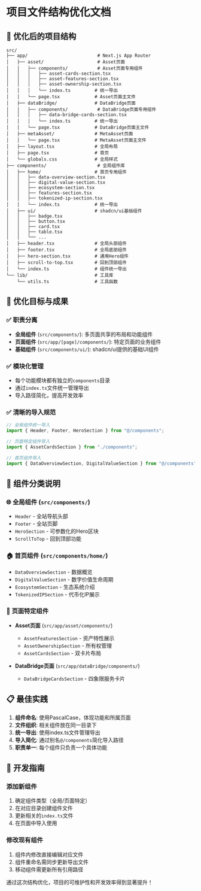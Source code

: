 # 项目文件结构优化文档

## 📁 优化后的项目结构

```
src/
├── app/                          # Next.js App Router
│   ├── asset/                    # Asset页面
│   │   ├── components/           # Asset页面专用组件
│   │   │   ├── asset-cards-section.tsx
│   │   │   ├── asset-features-section.tsx
│   │   │   ├── asset-ownership-section.tsx
│   │   │   └── index.ts         # 统一导出
│   │   └── page.tsx             # Asset页面主文件
│   ├── dataBridge/              # DataBridge页面
│   │   ├── components/           # DataBridge页面专用组件
│   │   │   ├── data-bridge-cards-section.tsx
│   │   │   └── index.ts         # 统一导出
│   │   └── page.tsx             # DataBridge页面主文件
│   ├── metaAsset/               # MetaAsset页面
│   │   └── page.tsx             # MetaAsset页面主文件
│   ├── layout.tsx               # 全局布局
│   ├── page.tsx                 # 首页
│   └── globals.css              # 全局样式
├── components/                   # 全局组件库
│   ├── home/                    # 首页专用组件
│   │   ├── data-overview-section.tsx
│   │   ├── digital-value-section.tsx
│   │   ├── ecosystem-section.tsx
│   │   ├── features-section.tsx
│   │   ├── tokenized-ip-section.tsx
│   │   └── index.ts             # 统一导出
│   ├── ui/                      # shadcn/ui基础组件
│   │   ├── badge.tsx
│   │   ├── button.tsx
│   │   ├── card.tsx
│   │   ├── table.tsx
│   │   └── ...
│   ├── header.tsx               # 全局头部组件
│   ├── footer.tsx               # 全局底部组件
│   ├── hero-section.tsx         # 通用Hero组件
│   ├── scroll-to-top.tsx        # 回到顶部组件
│   └── index.ts                 # 组件统一导出
└── lib/                         # 工具库
    └── utils.ts                 # 工具函数
```

## 🎯 优化目标与成果

### ✅ **职责分离**
- **全局组件** (`src/components/`): 多页面共享的布局和功能组件
- **页面组件** (`src/app/[page]/components/`): 特定页面的业务组件
- **基础组件** (`src/components/ui/`): shadcn/ui提供的基础UI组件

### ✅ **模块化管理**
- 每个功能模块都有独立的`components`目录
- 通过`index.ts`文件统一管理导出
- 导入路径简化，提高开发效率

### ✅ **清晰的导入规范**
```typescript
// 全局组件统一导入
import { Header, Footer, HeroSection } from "@/components";

// 页面特定组件导入
import { AssetCardsSection } from "./components";

// 首页组件导入
import { DataOverviewSection, DigitalValueSection } from "@/components";
```

## 🚀 组件分类说明

### 🌐 **全局组件** (`src/components/`)
- `Header` - 全站导航头部
- `Footer` - 全站页脚
- `HeroSection` - 可参数化的Hero区块
- `ScrollToTop` - 回到顶部功能

### 🏠 **首页组件** (`src/components/home/`)
- `DataOverviewSection` - 数据概览
- `DigitalValueSection` - 数字价值生命周期
- `EcosystemSection` - 生态系统介绍
- `TokenizedIPSection` - 代币化IP展示

### 📄 **页面特定组件**
- **Asset页面** (`src/app/asset/components/`)
  - `AssetFeaturesSection` - 资产特性展示
  - `AssetOwnershipSection` - 所有权管理
  - `AssetCardsSection` - 双卡片布局

- **DataBridge页面** (`src/app/dataBridge/components/`)
  - `DataBridgeCardsSection` - 四象限服务卡片

## 📋 最佳实践

1. **组件命名**: 使用PascalCase，体现功能和所属页面
2. **文件组织**: 相关组件放在同一目录下
3. **统一导出**: 使用index.ts文件管理导出
4. **导入简化**: 通过别名`@/components`简化导入路径
5. **职责单一**: 每个组件只负责一个具体功能

## 🔧 开发指南

### 添加新组件
1. 确定组件类型（全局/页面特定）
2. 在对应目录创建组件文件
3. 更新相关的`index.ts`文件
4. 在页面中导入使用

### 修改现有组件
1. 组件内修改直接编辑对应文件
2. 组件重命名需同步更新导出文件
3. 移动组件需更新所有引用路径

通过这次结构优化，项目的可维护性和开发效率得到显著提升！